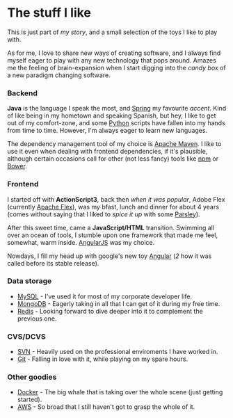 # The stuff I like

This is just part of _my story_, and a small selection of the toys I like to play with.

As for me, I love to share new ways of creating software, and I always find myself eager to play with any new technology that pops around. Amazes me the feeling of brain-expansion when I start digging into the _candy box_ of a new paradigm changing software.

### Backend

**Java** is the language I speak the most, and [Spring](https://spring.io/projects) my favourite _accent_. Kind of like being in my hometown and speaking Spanish, but hey, I like to get out of my comfort-zone, and some [Python](https://www.python.org/) scripts have fallen into my hands from time to time. However, I'm always eager to learn new languages.

The dependency management tool of my choice is [Apache Maven](https://maven.apache.org/). I like to use it even when dealing with frontend dependencies, if it's plausible, although certain occasions call for other (not less fancy) tools like [npm](https://www.npmjs.com/) or [Bower](https://bower.io/).

### Frontend

I started off with **ActionScript3**, back then _when it was popular_, Adobe Flex (currently [Apache Flex](http://flex.apache.org/)), was my bfast, lunch and dinner for about 4 years (comes without saying that I liked to _spice it up_ with some [Parsley](http://www.spicefactory.org/parsley/)).

After this sweet time, came a **JavaScript/HTML** transition. Swimming all over an ocean of tools, I stumble upon one framework that made me feel, somewhat, warm inside. [AngularJS](https://angularjs.org/) was my choice.

Nowdays, I fill my head up with google's new toy [Angular](https://angular.io/) (_2_ how it was called before its stable release).

### Data storage

- [MySQL](https://www.mysql.com/) - I've used it for most of my corporate developer life.
- [MongoDB](https://www.mongodb.com/) - Eagerly taking in all that I can get of it during my free time.
- [Redis](https://redis.io/) - Looking forward to dive deeper into it to complement the previous one.

### CVS/DCVS

- [SVN](https://subversion.apache.org/) - Heavily used on the professional enviroments I have worked in.
- [Git](https://git-scm.com/) - Falling in love with it, while playing on my spare hours.

### Other goodies

- [Docker](https://www.docker.com/) - The big whale that is taking over the whole scene (just getting started).
- [AWS](https://aws.amazon.com/) - So broad that I still haven't got to grasp the whole of it.





